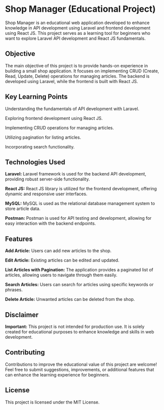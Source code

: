 # Shop Manager (Educational Project)
Shop Manager is an educational web application developed to enhance knowledge in API development using Laravel and frontend development using React JS. This project serves as a learning tool for beginners who want to explore Laravel API development and React JS fundamentals.

## Objective
The main objective of this project is to provide hands-on experience in building a small shop application. It focuses on implementing CRUD (Create, Read, Update, Delete) operations for managing articles. The backend is developed using Laravel, while the frontend is built with React JS.

## Key Learning Points
Understanding the fundamentals of API development with Laravel.

Exploring frontend development using React JS.

Implementing CRUD operations for managing articles.

Utilizing pagination for listing articles.

Incorporating search functionality.

## Technologies Used
**Laravel:** Laravel framework is used for the backend API development, providing robust server-side functionality.

**React JS:** React JS library is utilized for the frontend development, offering dynamic and responsive user interfaces.

**MySQL:** MySQL is used as the relational database management system to store article data.

**Postman:** Postman is used for API testing and development, allowing for easy interaction with the backend endpoints.

## Features
**Add Article:** Users can add new articles to the shop.

**Edit Article:** Existing articles can be edited and updated.

**List Articles with Pagination:** The application provides a paginated list of articles, allowing users to navigate through them easily.

**Search Articles:** Users can search for articles using specific keywords or phrases.

**Delete Article:** Unwanted articles can be deleted from the shop.

## Disclaimer
**Important:** This project is not intended for production use. It is solely created for educational purposes to enhance knowledge and skills in web development.

## Contributing
Contributions to improve the educational value of this project are welcome! Feel free to submit suggestions, improvements, or additional features that can enhance the learning experience for beginners.

## License
This project is licensed under the MIT License.
